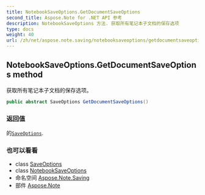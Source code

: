 ```yaml
---
title: NotebookSaveOptions.GetDocumentSaveOptions
second_title: Aspose.Note for .NET API 参考
description: NotebookSaveOptions 方法. 获取所有笔记本子文档的保存选项
type: docs
weight: 40
url: /zh/net/aspose.note.saving/notebooksaveoptions/getdocumentsaveoptions/
---
```

## NotebookSaveOptions.GetDocumentSaveOptions method

获取所有笔记本子文档的保存选项。

```csharp
public abstract SaveOptions GetDocumentSaveOptions()
```

### 返回值

的[`SaveOptions`](../../saveoptions/).

### 也可以看看

* class [SaveOptions](../../saveoptions/)
* class [NotebookSaveOptions](../)
* 命名空间 [Aspose.Note.Saving](../../notebooksaveoptions/)
* 部件 [Aspose.Note](../../../)


